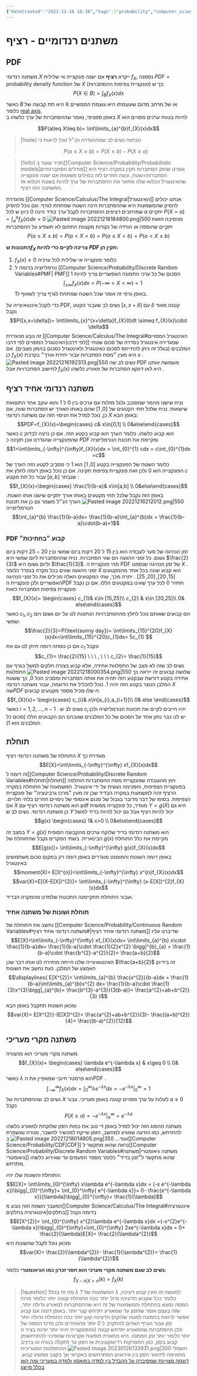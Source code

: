 ```yaml
---
{"dateCreated":"2022-12-16 18:38","tags":["probability","computer_science"],"pageDirection":"rtl","dg-publish":true,"permalink":"/computer-science/probability/continuous-random-variables/","dgPassFrontmatter":true}
---
```



# משתנים רנדומיים - רציף

## PDF 
משתנה רנדומי $X$ ייקרא __רציף__ אם ישנה פונקצייה אי שלילית $f_{X}$, נסמנה $PDF=\text{ probability density function}$ של $X$ (פונקציית צפיפות ההסתברות) כך ש:
$$P(X\in B)= \int_{B}f_{X}(x)dx$$
כאשר $B$ היא תת קבוצה של $\mathbb{R}$ או של מרחב מדגם שעוצמתו היא עוצמת הממשיים כלומר  [real axis](https://mathworld.wolfram.com/RealLine.html).  
באופן ספציפי, נאמר שההסתברות של ערך כלשהו ב $X$ להיות בטווח ערכים מסויים הוא 

$$P(a\leq X\leq b)= \int\limits_{a}^{b}f_{X}(x)dx$$

>[!note] הבחנה
>נשים לב שמההגדרה הנ״ל נוכל לראות כי 
>
>$$P(a\leq X\leq b)= P(X\leq b)-P(X\geq a)$$

>[!info]
נזכיר שעוד ב[[Computer Science/Probability/Probabilistic models\|מודלים הסתברותיים]] אמרנו שחוק הסתברות תקין במקרה רציף היא הסתברות=שטח, וכעת חוזרים לזה
במילים פשוטות אם ישנה פונקצייה שהאינטגרל הכלוא שלה מתאר את ההסתברות של ערך להיות בשטח הכלוא אז המשתנה הזה רציף.

מהגדרת [[Computer Science/Calculus/The Integral\|האינטגרל]]  אנחנו יכולים להסיק שהמשמעות היא שההסתברות הינה השטח שמתחת לגרף. וגם נוכל להסיק שמרחבים רציפים ההסתברות לקבל _ערך בודד_ הינה $0$ כיוון ש לכל $a$ יתקיים $P(X=a)=\int_{a}^{a}f_{X}(x)dx = 0$ 
![Pasted image 20221216184800.png|500](/img/user/Assets/Pasted%20image%2020221216184800.png)
מהסיבה הזאת יתקיים שהוספה או הורדה של נקודות מקצוות התחום לא תשפיע על ההסתברות 
$$P(a\leq X\leq b)= P(a<X<b)= P(a\leq X< b)= P(a<X\leq b)$$

__התכונות ש$f_{X}$ צריכה לקיים כדי להיות $PDF$ תקין הן:__
1) $f_{X}(x)\geq 0$ כלומר פונקצייה אי שלילית לכל ערכיה
2) נורמליזציה בדומה ל [[Computer Science/Probability/Discrete Random Variables#PMF\| PMF]]  הסכום של כל ערכי התמונה האפשריים צריך להיות $1$ 
$$\int_{\pm\infty} f_{X}(x)dx = P(-\infty<X< \infty)=1$$
באופן גרפי זה אומר שכל השטח שמתחת לגרף צריך לשאוף ל$1$.

כדי לקבל אינטואיצייה על PDF, נשים לב שעבור הקטע $[x,x+\delta]$ עם $\delta$ קטנה מאוד נקבל
$$P([x,x+\delta])= \int\limits_{x}^{x+\delta}f_{X}(t)dt \simeq f_{X}(x)\cdot \delta$$
זה נובע מהגדרת  [[Computer Science/Calculus/The Integral#האינטגרל המסויים לפי דרבו\|האינטגרל המסויים לפי דרבו]] שמגדירה אינטגרל כסדרה של סכום שטחי המלבנים (בגלל זה ניתן להתייחס לסכום כאינטגרל ולאינטגרל כסכום בהמון מצבים).
אם כן $f_{X}(x)$ היא מעין ״מסת הסתברות עבור יחידת אורך״ בקרבת $x$ .
![Pasted image 20221216192313.png|550](/img/user/Assets/Pasted%20image%2020221216192313.png)
_נשים לב שה PDF משמשת אותנו לחישוב הסתברויות אבל $f_{X}(x)$ היא לאו דווקא הסתברות של מאורע כלשהו_ .

## משתנה רנדומי אחיד רציף
נניח שישנו מהמר שמסובב גלגל מזלות עם ערכים בין $0$ ל $1$ והוא עוקב אחר התוצאות שיוצאות. נניח שלכל תתי הקטעים של $[0,1]$ שהם באותו האורך יש הסתברות שווה, אם כן, נוכל למדל את הניסוי הזה עם משתנה רנדומי $X$ באופן הבא:
$$PDF=f_{X}(x)=\begin{cases} c& x\in[0,1] \\ 0&else\end{cases}$$
כאשר $c$ הוא קבוע כלשהו. כלומר הערך הוא קבוע בקטע הזה. אם כן נרצה לבדוק שהפונקצייה שהגדרנו אכן תקינה כ $PDF$ ומקיימת את תכונת הנורמליזציה
$$1=\int\limits_{-\infty}^{\infty}f_{X}(x)dx = \int_{0}^{1} cdx = c\int_{0}^{1}dx =c$$
כלומר השטח של הפונקצייה בקטע $[0,1]$ הוא 1 כי מסביב לקטע הזה הערך של הפונקצייה הוא $0$ ולכן זאת פונקציית צפיפות תקינה.
אם כן נוכל באופן דומה לחלץ את $c$ עבור כל תת מקטע $[a,b]$ שנבחר :
$$f_{X}(x)=\begin{cases} \frac{1}{b-a}& x\in[a,b] \\ 0&else\end{cases}$$
באופן הזה נקבל שלכל תתי מקטעים באותו אורך יתקיים שישנו אותו השטח.
![Pasted image 20221216212012.png|550](/img/user/Assets/Pasted%20image%2020221216212012.png)
הערך הנ״ל משמר גם כן את תכונת הנורמליזצייה 
$$\int_{a}^{b} \frac{1}{b-a}dx= \frac{1}{b-a}\int_{a}^{b}dx = \frac{1}{b-a}\cdot(b-a)=1$$
### PDF קבוע ״בחתיכות״
זמן הנהיגה של סער לעבודה הוא בין $15$ ל $20$ דקות ביום שמשי ובין $20-25$ דקות ביום גשום. כל זמני ההגעה הם שווי הסתברות.
נניח שההסתברות ליום שמשי היא $\frac{2}{3}$ וליום גשום היא $\frac{1}{3}$. מהי פונקציית ה PDF של זמן הנהיגה שנסמנו $X$ .
זמני ההגעה שווים בכל מקרה בנפרד כלומר $X$ הוא קבוע _שונה_ בכל אחד מהמקטעים $[15,20],[20,25]$ .
יתרה מכך, שתי המקטעים האלה מכילים את כל זמני הנהיגה האפשריים ולכן פונקציית הPDF תחזיר $0$ לכל ערך שאינו במקטעים הללו.
אם כן נקבל פונקציית צפיפות הסתברות כזאת
$$f_{X}(x)= \begin{cases} c_{1}& x\in [15,25]\\ c_{2} & x\in [20,25]\\ 0& else\end{cases}$$
כאשר $c_{1},c_{2}$ הם קבועים שאותם נוכל לחלץ מההסתברויות הנתונות לנו על יום גשום ויום שמשי:
$$\frac{2}{3}=P(\text{sunny day})= \int\limits_{15}^{20}f_{X}(x)dx=\int\limits_{15}^{20}c_{1}dx= 5c_{1} $$
אם כן נוסחה דומה תיתן לנו גם את $c_{1}$ ונקבל 
$$c_{1}= \frac{2}{15} \ \ \ , \ \ \ c_{2}= \frac{1}{15}$$
נשים לב שזה לא מצב של התפלגות אחידה, אלא קבוע בצורה חלקים למשל בגרף עם שלושה קבועים זה ייראה כך
![Pasted image 20221218000354.png|550](/img/user/Assets/Pasted%20image%2020221218000354.png)
התפלגות אחידה בקטע דורשת שבקטע הזה תהיה את אותה הסתברות ומסביב הכל $0$, כך ששטח המלבן הנוצר בקטע הזה יהיה $1$.
נוכל להכליל את הדוגמה, עבור משתנה רנדומי $X$ שה$PDF$ שלו מכיל מספר מקטעים קבועים $n$:
$$f_{X}(x)= \begin{cases} c_{i}& x\in[a_{i},a_{i+1}]\\ 0& else \end{cases}$$
כאשר $i=1,2,\dots,n-1$ . נשים לב ש $c_{i}$ יהיו חייבים לקיים את תכונות הנורמליזציה ולכן יש לנו כבר נתון אחד על הסכום של כל המלבנים שגובהם הם הקבועים הללו (סכום כל המלבנים הוא $1$).

## תוחלת
התוחלת של משתנה רנדומי רציף $X$ מוגדרת כך 
$$E[X]=\int\limits_{-\infty}^{\infty} xf_{X}(x)dx$$
זה דומה ל[[Computer Science/Probability/Discrete Random Variables#תוחלת\|תוחלת]] חוץ מהעובדה שפונקציית מסת ההסתברות הוחלפה בפונקציית הצפיפות, והסכימה נעשית על ידי אינטגרל. 
המשמעות של התוחלת במקרה הרציף זהה למשמעות במקרה הבדיד שכן זה מעין ״מרכז גרביטציה״ של פונקציית הצפיפות. בסופו של דבר מדובר בגבול של סכום אינסופי של ניסויים חוזרים בלתי תלויים.
אם $X$ הוא משתנה רנדומי רציף עם pdf מוגדר, כל פונקצייה ממשית $Y=g(X)$ היא גם כן משתנה רנדומי. נשים לב ש $Y$ יכול להיות רציף אבל גם יכול להיות בדיד למשל 
$$g(x) \begin{cases} 1& x>0 \\ 0&else\end{cases}$$

במצב זה $Y=g(x)$ הוא משתנה רנדומי בדיד שלוקח ערכים מהקבוצה הסופית הבינארית.
בשתי המקרים נקבל שהתוחלת של $g(x)$ מקיימת את כלל התוחלת
$$E[g(x)]= \int\limits_{-\infty}^{\infty} g(x)f_{X}(x)dx$$
באופן דומה השונות והמומנט מוגדרים באופן דומה רק במקום סכום משתמשים באינטגרל
$$moment(X)= E[X^{n}]=\int\limits_{-\infty}^{\infty} x^{n}f_{X}(x)dx$$
$$var(X)=E[(X-E[X])^{2}]= \int\limits_{-\infty}^{\infty} (x-E[X])^{2}f_{X}(x)dx$$
ועבור התוחלת תתקיימנה התכונות שלמדנו מהמקרה הבדיד. 


### תוחלת ושונות של משתנה אחיד
נחשב את התוחלת של [[Computer Science/Probability/Continuous Random Variables#משתנה רנדומי אחיד רציף\|#משתנה רנדומי אחיד רציף]] שדיברנו עליו
$$E[X]=\int\limits_{-\infty}^{\infty} xf_{X}(x)dx= \int\limits_{a}^{b} x\cdot \frac{1}{b-a}dx= \frac{1}{b-a}\cdot \frac{1}{2}x^{2} \bigg|^{b}_{a} = \frac{1}{b-a}\cdot \frac{b^{2}-a^{2}}{2}= \frac{a+b}{2}$$
האינטואיצייה שלנו הייתה מחזירה לנו אותו דבר שכן $\frac{a+b}{2}$ זה בידיוק האמצע של המלבן.
כעת נחשב את השונות
$$\displaylines{
E[X^{2}]= \int\limits_{a}^{b} \frac{x^{2}}{b-a}dx = \frac{1}{b-a}\int\limits_{a}^{b}x^{2} dx= \frac{1}{b-a}\cdot \frac{1}{3}x^{3}\bigg|_{a}^{b}= \frac{b^{3}-a^{3}}{3(b-a)}= \frac{a^{2}+ab+b^{2}}{3}
}$$
ומכאן השונות תתקבל באופן הבא
$$var(X)= E[X^{2}]-(E[X])^{2}= \frac{a^{2}+ab+b^{2}}{3}- \frac{(a+b)^{2}}{4}= \frac{(b-a)^{2}}{12}$$


## משתנה מקרי מעריכי
משתנה מקרי מעריכי הוא מהצורה
$$f_{X}(x)= \begin{cases} \lambda e^{-\lambda x} & x\geq 0 \\ 0& else\end{cases}$$
כאשר $\lambda$ הוא פרמטר חיובי שמאפיין את הPDF . 
$$\int_{-\infty}^{\infty} f_{X}(x)dx = \int_{0}^{\infty}\lambda e^{-\lambda x}dx = -e^{-\lambda x} \bigg|_{0}^{\infty} = 1 $$
 נשים לב שההסתברות של $X$ לעלות על ערך מסויים קטנה באופן מעריכי. עבור $a\geq 0$ נקבל
 $$P(X\geq a)= -e^{-\lambda x}\bigg|_{a}^{\infty}= e^{-\lambda a}$$
משתנה מהסוג הזה יכול למדל באופן די טוב את כמות הזמן שלוקחת למאורע כלשהו להתרחש, כמו הודעה שמגיע למחשב, הזמן שייקח למכשיר להשבר, מנורה שנשפרת ועוד...
![Pasted image 20221218014805.png|350](/img/user/Assets/Pasted%20image%2020221218014805.png)
ב[[Computer Science/Probability/CDF\|CDF]] נראה שהוא מתקשר ל[[Computer Science/Probability/Discrete Random Variables#משתנה גיאומטרי\|משתנה גיאומטרי]] שהוא מתקשר ל״זמן בדיד״ כלומר מספר הפעמים עד שאירוע כלשהו מתרחש.

התוחלת והשונות שלו יהיו:
$$E[X]= \int\limits_{0}^{\infty} x\lambda e^{-\lambda x}dx = (-x e^{-\lambda x})\bigg|_{0}^{\infty}+ \int_{0}^\infty{ e^{-\lambda x}}= 0- \frac{e^{-\lambda x}}{\lambda}\bigg|_{0}^{\infty}= \frac{1}{\lambda}$$
המעבר השמח הזה נובע מ[[Computer Science/Calculus/The Integral#אינטגרציה בחלקים\|אינטגרציה בחלקים]] 
בדומה נקבל 
$$E[X^{2}]= \int_{0}^{\infty} x^{2}\lambda e^{-\lambda x}dx =(-x^{2}e^{-\lambda x})\bigg|_{0}^{\infty}+\int_{0}^{\infty} 2xe^{-\lambda x}dx = 0+ \frac{2}{\lambda}E[X]= \frac{2}{\lambda^{2}}$$
 ומכאן נוכל לקבל שהשונות היא
 $$var(X)= \frac{2}{\lambda^{2}}- \frac{1}{\lambda^{2}}= \frac{1}{\lambda^{2}}$$

__נשים לב שגם משתנה מקרי מערכי הוא חסר זכרון כמו הגיאומטרי__ כלומר:
$$f_{X-n|X>n}(k)= f_{X}(k)$$

>[!question] מה זה בכלל $\lambda$ ? 
>המשמעות של $\lambda$ למעשה זה מעין קבוע דעיכה, כלומר ככל שקבוע הדעיכה גדול יותר ככה התוחלת קטנה יותר כלומר מרכז המסה נמצא בהתחלה והמשמעות של זה היא שההסתברות למאורע גדולה יותר, שזה בעצם אומר שהזמן עד שמאורע יתרחש קצר יותר. באופן דומה אם קבוע הדעיכה קטן יותר ככה התוחלת גדולה יותר (אפשר לראות בתמונה למטה שלוקח זמן עבור הגרף האדום להתקרב ל 0 יותר מהאחרים ולכן מרכז המסה של הפונקצייה יהיה יותר ימינה בציר הx) ולכן ההסתברות שהמאורע יתרחש קטנה יותר כלומר יותר זמן המתנה.
>היא מתארת תופעות אקראיות שהסיכוי להתרחשותן קבוע בזמן, כגון התפרקות רדיואקטיבית או הזמן עד לתקלה בנורה או ברכיב חשמלי
>![Pasted image 20230126133931.png|300](/img/user/Assets/Pasted%20image%2020230126133931.png)
>ההתפלגות המעריכית מתאימה לתיאור הזמן בין אירועים המתרחשים באקראי אך בקצב ממוצע קבוע.
[דוגמה מצויינת שמסיברה על ההבדל בין למדה בפואסון ולמדה במעריכי ומה הוא בכלל מייצג](https://stats.stackexchange.com/questions/325539/lambda-exponential-vs-poisson-interpretation)


